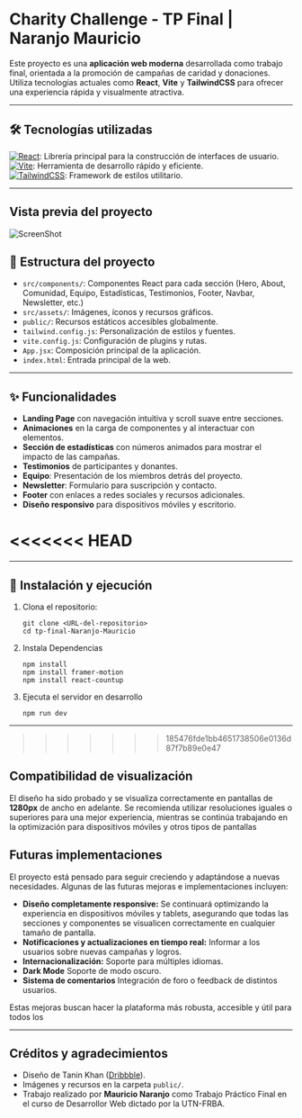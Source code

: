 # Charity Challenge - TP Final | Naranjo Mauricio

Este proyecto es una **aplicación web moderna** desarrollada como trabajo final, orientada a la promoción de campañas de caridad y donaciones. Utiliza tecnologías actuales como **React**, **Vite** y **TailwindCSS** para ofrecer una experiencia rápida y visualmente atractiva.

---

## 🛠 Tecnologías utilizadas

[![React](https://img.shields.io/badge/React-61DAFB?logo=react&logoColor=white)](https://reactjs.org/): Librería principal para la construcción de interfaces de usuario.  
[![Vite](https://img.shields.io/badge/Vite-646CFF?logo=vite&logoColor=white)](https://vitejs.dev/): Herramienta de desarrollo rápido y eficiente.  
[![TailwindCSS](https://img.shields.io/badge/TailwindCSS-38B2AC?logo=tailwind-css&logoColor=white)](https://tailwindcss.com/): Framework de estilos utilitario.  

---

## Vista previa del proyecto

![ScreenShot](./assets/tp-final-naranjo-mauricio.vercel.app_.png)


## 📂 Estructura del proyecto

- `src/components/`: Componentes React para cada sección (Hero, About, Comunidad, Equipo, Estadísticas, Testimonios, Footer, Navbar, Newsletter, etc.)  
- `src/assets/`: Imágenes, íconos y recursos gráficos.  
- `public/`: Recursos estáticos accesibles globalmente.  
- `tailwind.config.js`: Personalización de estilos y fuentes.  
- `vite.config.js`: Configuración de plugins y rutas.  
- `App.jsx`: Composición principal de la aplicación.  
- `index.html`: Entrada principal de la web.

---

## ✨ Funcionalidades

- **Landing Page** con navegación intuitiva y scroll suave entre secciones.  
- **Animaciones** en la carga de componentes y al interactuar con elementos.  
- **Sección de estadísticas** con números animados para mostrar el impacto de las campañas.  
- **Testimonios** de participantes y donantes.  
- **Equipo**: Presentación de los miembros detrás del proyecto.  
- **Newsletter**: Formulario para suscripción y contacto.  
- **Footer** con enlaces a redes sociales y recursos adicionales.  
- **Diseño responsivo** para dispositivos móviles y escritorio.

<<<<<<< HEAD
=======
---

## 🚀 Instalación y ejecución

1. Clona el repositorio:
   ```
   git clone <URL-del-repositorio>
   cd tp-final-Naranjo-Mauricio
2. Instala Dependencias
   ```
   npm install
   npm install framer-motion
   npm install react-countup
3. Ejecuta el servidor en desarrollo
   ```
   npm run dev

---

>>>>>>> 185476fde1bb4651738506e0136d87f7b89e0e47
## Compatibilidad de visualización

El diseño ha sido probado y se visualiza correctamente en pantallas de **1280px** de ancho en adelante. Se recomienda utilizar resoluciones iguales o superiores para una mejor experiencia, mientras se continúa trabajando en la optimización para dispositivos móviles y otros tipos de pantallas

## Futuras implementaciones

El proyecto está pensado para seguir creciendo y adaptándose a nuevas necesidades. Algunas de las futuras mejoras e implementaciones incluyen:

- **Diseño completamente responsive:** Se continuará optimizando la experiencia en dispositivos móviles y tablets, asegurando que todas las secciones y componentes se visualicen correctamente en cualquier tamaño de pantalla.
- **Notificaciones y actualizaciones en tiempo real:** Informar a los usuarios sobre nuevas campañas y logros.
- **Internacionalización:** Soporte para múltiples idiomas.
- **Dark Mode** Soporte de modo oscuro.
- **Sistema de comentarios** Integración de foro o feedback de distintos usuarios.

Estas mejoras buscan hacer la plataforma más robusta, accesible y útil para todos los

---

## Créditos y agradecimientos

- Diseño de Tanin Khan ([Dribbble](https://dribbble.com/Tanin_ui)).
- Imágenes y recursos en la carpeta `public/`.
- Trabajo realizado por **Mauricio Naranjo** como Trabajo Práctico Final en el curso de Desarrollor Web dictado por la UTN-FRBA.
